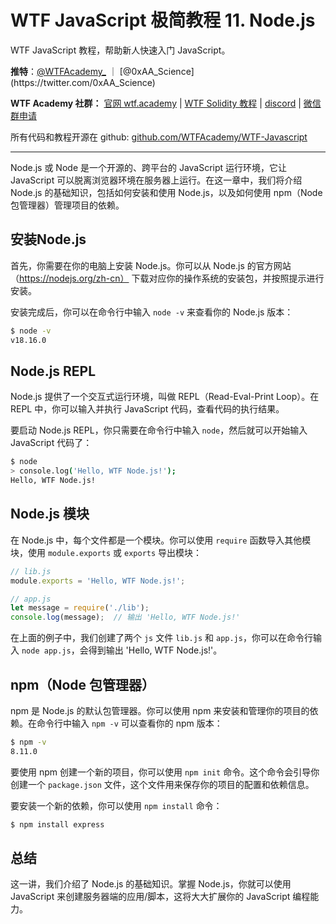 # WTF JavaScript 极简教程 11. Node.js

WTF JavaScript 教程，帮助新人快速入门 JavaScript。

**推特**：[@WTFAcademy_](https://twitter.com/WTFAcademy_) ｜ [@0xAA_Science](https://twitter.com/0xAA_Science)

**WTF Academy 社群：** [官网 wtf.academy](https://wtf.academy/) | [WTF Solidity 教程](https://github.com/AmazingAng/WTFSolidity) | [discord](https://discord.gg/5akcruXrsk/) | [微信群申请](https://docs.google.com/forms/d/e/1FAIpQLSe4KGT8Sh6sJ7hedQRuIYirOoZK_85miz3dw7vA1-YjodgJ-A/viewform?usp=sf_link)

所有代码和教程开源在 github: [github.com/WTFAcademy/WTF-Javascript](https://github.com/WTFAcademy/WTF-Javascript)

---

Node.js 或 Node 是一个开源的、跨平台的 JavaScript 运行环境，它让 JavaScript 可以脱离浏览器环境在服务器上运行。在这一章中，我们将介绍 Node.js 的基础知识，包括如何安装和使用 Node.js，以及如何使用 npm（Node 包管理器）管理项目的依赖。

## 安装Node.js

首先，你需要在你的电脑上安装 Node.js。你可以从 Node.js 的官方网站（https://nodejs.org/zh-cn） 下载对应你的操作系统的安装包，并按照提示进行安装。

安装完成后，你可以在命令行中输入 `node -v` 来查看你的 Node.js 版本：

```bash
$ node -v
v18.16.0
```

## Node.js REPL

Node.js 提供了一个交互式运行环境，叫做 REPL（Read-Eval-Print Loop）。在 REPL 中，你可以输入并执行 JavaScript 代码，查看代码的执行结果。

要启动 Node.js REPL，你只需要在命令行中输入 `node`，然后就可以开始输入 JavaScript 代码了：

```bash
$ node
> console.log('Hello, WTF Node.js!');
Hello, WTF Node.js!
```

## Node.js 模块

在 Node.js 中，每个文件都是一个模块。你可以使用 `require` 函数导入其他模块，使用 `module.exports` 或 `exports` 导出模块：

```javascript
// lib.js
module.exports = 'Hello, WTF Node.js!';

// app.js
let message = require('./lib');
console.log(message);  // 输出 'Hello, WTF Node.js!'
```

在上面的例子中，我们创建了两个 `js` 文件 `lib.js` 和 `app.js`，你可以在命令行输入 `node app.js`，会得到输出 'Hello, WTF Node.js!'。

## npm（Node 包管理器）

npm 是 Node.js 的默认包管理器。你可以使用 npm 来安装和管理你的项目的依赖。在命令行中输入 `npm -v` 可以查看你的 npm 版本：

```bash
$ npm -v
8.11.0
```

要使用 npm 创建一个新的项目，你可以使用 `npm init` 命令。这个命令会引导你创建一个 `package.json` 文件，这个文件用来保存你的项目的配置和依赖信息。

要安装一个新的依赖，你可以使用 `npm install` 命令：

```bash
$ npm install express
```

## 总结

这一讲，我们介绍了 Node.js 的基础知识。掌握 Node.js，你就可以使用 JavaScript 来创建服务器端的应用/脚本，这将大大扩展你的 JavaScript 编程能力。
